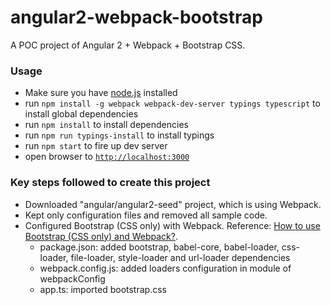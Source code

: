 # angular2-webpack-bootstrap

A POC project of Angular 2 + Webpack + Bootstrap CSS.

### Usage

- Make sure you have [node.js](https://nodejs.org/) installed
- run `npm install -g webpack webpack-dev-server typings typescript` to install global dependencies
- run `npm install` to install dependencies
- run `npm run typings-install` to install typings
- run `npm start` to fire up dev server
- open browser to [`http://localhost:3000`](http://localhost:3000)

### Key steps followed to create this project

* Downloaded "angular/angular2-seed" project, which is using Webpack. 
* Kept only configuration files and removed all sample code.
* Configured Bootstrap (CSS only) with Webpack. Reference: [How to use Bootstrap (CSS only) and Webpack?](http://blog.theodybrothers.com/2015/07/how-to-use-bootstrap-css-only-and.html).
	- package.json: added bootstrap, babel-core, babel-loader, css-loader, file-loader, style-loader and url-loader dependencies
	- webpack.config.js: added loaders configuration in module of webpackConfig
	- app.ts: imported bootstrap.css
